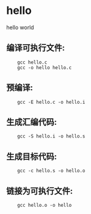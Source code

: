 # hello
hello world

## 编译可执行文件:
		gcc hello.c
		gcc -o hello hello.c
## 预编译:
		gcc -E hello.c -o hello.i
## 生成汇编代码:
		gcc -S hello.i -o hello.s	
## 生成目标代码:
		gcc -c hello.s -o hello.o
## 链接为可执行文件:
		gcc hello.o -o hello
